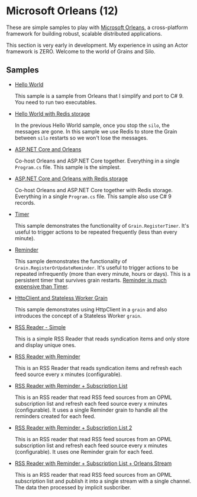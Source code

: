 # Microsoft Orleans (12)

These are simple samples to play with [Microsoft Orleans](https://github.com/dotnet/orleans), a cross-platform framework for building robust, scalable distributed applications.

This section is very early in development. My experience in using an Actor framework is ZERO. Welcome to the world of Grains and Silo.

## Samples

- [Hello World](hello-world)

  This sample is a sample from Orleans that I simplify and port to C# 9. You need to run two executables.

- [Hello World with Redis storage](hello-world-2)

  In the previous Hello World sample, once you stop the `silo`, the messages are gone. In this sample we use Redis to store the Grain between `silo` restarts so we won't lose the messages.

- [ASP.NET Core and Orleans](hello-world-3)

  Co-host Orleans and ASP.NET Core together. Everything in a single `Program.cs` file. This sample is the simplest.

- [ASP.NET Core and Orleans with Redis storage](hello-world-4)

  Co-host Orleans and ASP.NET Core together with Redis storage. Everything in a single `Program.cs` file. This sample also use C# 9 records.

- [Timer](timer)

  This sample demonstrates the functionality of `Grain.RegisterTimer`. It's useful to trigger actions to be repeated frequently (less than every minute). 

- [Reminder](reminder)

  This sample demonstrates the functionality of `Grain.RegisterOrUpdateReminder`. It's useful to trigger actions to be repeated infrequently (more than every minute, hours or days). This is a persistent timer that survives grain restarts. [Reminder is much expensive than Timer](https://github.com/dotnet/orleans/issues/4218#issuecomment-373162275).

- [HttpClient and Stateless Worker Grain](http-client)

  This sample demonstrates using HttpClient in a `grain` and also introduces the concept of a Stateless Worker `grain`. 

- [RSS Reader - Simple](rss-reader)

  This is a simple RSS Reader that reads syndication items and only store and display unique ones. 

- [RSS Reader with Reminder](rss-reader-2)

  This is an RSS Reader that reads syndication items and refresh each feed source every x minutes (configurable). 

- [RSS Reader with Reminder + Subscription List](rss-reader-3)

  This is an RSS reader that read RSS feed sources from an OPML subscription list and refresh each feed source every x minutes (configurable). It uses a single Reminder grain to handle all the reminders created for each feed.

- [RSS Reader with Reminder + Subscription List 2](rss-reader-4)

  This is an RSS reader that read RSS feed sources from an OPML subscription list and refresh each feed source every x minutes (configurable). It uses one Reminder grain for each feed.

- [RSS Reader with Reminder + Subscription List + Orleans Stream](rss-reader-5)

  This is an RSS reader that read RSS feed sources from an OPML subscription list and publish it into a single stream with a single channel. The data then processed by implicit susbcriber. 
